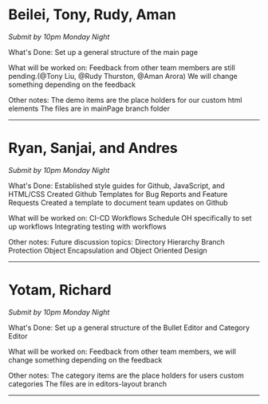 # Beilei, Tony, Rudy, Aman
*Submit by 10pm Monday Night*

What's Done:
Set up a general structure of the main page

What will be worked on:
Feedback from other team members are still pending.(@Tony Liu, @Rudy Thurston, @Aman Arora) We will change something depending on the feedback

Other notes:
The demo items are the place holders for our custom html elements
The files are in mainPage branch folder

---
# Ryan, Sanjai, and Andres
*Submit by 10pm Monday Night*

What's Done:
Established style guides for Github, JavaScript, and HTML/CSS
Created Github Templates for Bug Reports and Feature Requests
Created a template to document team updates on Github

What will be worked on:
CI-CD Workflows
Schedule OH specifically to set up workflows
Integrating testing with workflows

Other notes:
Future discussion topics:
Directory Hierarchy
Branch Protection
Object Encapsulation and Object Oriented Design

---
# Yotam, Richard
*Submit by 10pm Monday Night*

What's Done:
Set up a general structure of the Bullet Editor and Category Editor

What will be worked on:
Feedback from other team members, we will change something depending on the feedback

Other notes:
The category items are the place holders for users custom categories
The files are in editors-layout branch

---
